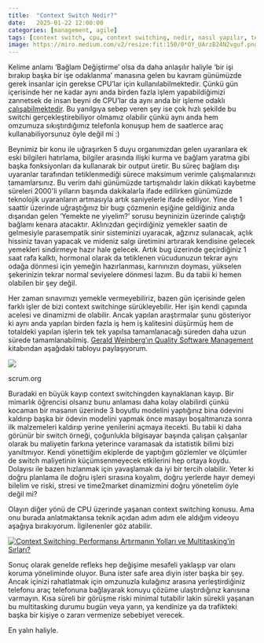 ```yaml
---
title:  "Context Switch Nedir?"
date:   2025-01-22 12:00:00
categories: [management, agile]
tags: [context switch, cpu, context switching, nedir, nasıl yapılır, technical, debt, technicaldebt, mehmetcemyucel, türkçe, mehmet cem yücel]
image: https://miro.medium.com/v2/resize:fit:150/0*OY_UArzB24N2vguf.png
---
```


Kelime anlamı ‘Bağlam Değiştirme’ olsa da daha anlaşılır haliyle ‘bir işi bırakıp başka bir işe odaklanma’ manasına gelen bu kavram günümüzde gerek insanlar için gerekse CPU’lar için kullanılabilmektedir. Çünkü gün içerisinde her ne kadar aynı anda birden fazla işlem yapabildiğimizi zannetsek de insan beyni de CPU’lar da aynı anda bir işleme odaklı  [çalışabilmektedir](https://www.thoughtco.com/can-people-really-multitask-1206398). Bu yanılgıya sebep veren şey ise çok hızlı şekilde bu switchi gerçekleştirebiliyor olmamız olabilir çünkü aynı anda hem omzumuza sıkıştırdığımız telefonla konuşup hem de saatlerce araç kullanabiliyorsunuz öyle değil mi :)

Beynimiz bir konu ile uğraşırken 5 duyu organımızdan gelen uyaranlara ek eski bilgileri hatırlama, bilgiler arasında ilişki kurma ve bağlam yaratma gibi başka fonksiyonları da kullanarak bir output üretir. Bu süreç bağlam dışı uyaranlar tarafından tetiklenmediği sürece maksimum verimle çalışmalarınızı tamamlarsınız. Bu verim dahi günümüzde tartışmalıdır lakin dikkati kaybetme süreleri 2000'li yılların başında dakikalarla ifade edilirken günümüzde teknolojik uyaranların artmasıyla artık saniyelerle ifade ediliyor. Yine de 1 saattir üzerinde uğraştığınız bir bugı çözmenin eşiğine geldiğiniz anda dışarıdan gelen ‘Yemekte ne yiyelim?’ sorusu beyninizin üzerinde çalıştığı bağlamı kenara atacaktır. Aklınızdan geçirdiğiniz yemekler saatin de gelmesiyle parasempatik sinir sisteminizi uyaracak, ağzınız sulanacak, açlık hissiniz tavan yapacak ve mideniz salgı üretimini artırarak kendisine gelecek yemekleri sindirmeye hazır hale gelecek. Artık bug üzerinde geçirdiğiniz 1 saat rafa kalktı, hormonal olarak da tetiklenen vücudunuzun tekrar aynı odağa dönmesi için yemeğin hazırlanması, karnınızın doyması, yükselen şekerinizin tekrar normal seviyelere dönmesi lazım. Bu da tabii ki hemen olabilen bir şey değil.

Her zaman sınavımızı yemekle vermeyebiliriz, bazen gün içerisinde gelen farklı işler de bizi context switchinge sürükleyebilir. Her işin kendi çapında acelesi ve dinamizmi de olabilir. Ancak yapılan araştırmalar şunu gösteriyor ki aynı anda yapılan birden fazla iş hem iş kalitesini düşürmüş hem de totaldeki yapılan işlerin tek tek yapılsa tamamlanacağı süreden daha uzun sürede tamamlanabilmiş.  [Gerald Weinberg’ın Quality Software Management](https://www.amazon.com/Quality-Software-Management-Vol-Congruent/dp/0932633285)  kitabından aşağıdaki tabloyu paylaşıyorum.

![](https://miro.medium.com/v2/resize:fit:1216/0*OY_UArzB24N2vguf.png)

scrum.org

Buradaki en büyük kayıp context switchingden kaynaklanan kayıp. Bir mimarlık öğrencisi olsanız bunu anlaması daha kolay olabilirdi çünkü kocaman bir masanın üzerinde 3 boyutlu modelini yaptığınız bina ödevini kaldırıp başka bir ödevin modelini yapmak önce masayı boşaltmanıza sonra ilk malzemeleri kaldırıp yerine yenilerini açmaya itecekti. Bu tabii ki daha görünür bir switch örneği, çoğunlukla bilgisayar başında çalışan çalışanlar olarak bu maliyetin farkına yeterince varamasak da istatistik bilimi bizi yanıltmıyor. Kendi yönettiğim ekiplerde de yaptığım gözlemler ve ölçümler de switch maliyetinin küçümsenmeyecek etkilerini hep ortaya koydu. Dolayısı ile bazen hızlanmak için yavaşlamak da iyi bir tercih olabilir. Yeter ki doğru planlama ile doğru işleri sırasına koyalım, doğru yerlerde hayır demeyi bilelim ve riski, stresi ve time2market dinamizmini doğru yönetelim öyle değil mi?

Olayın diğer yönü de CPU üzerinde yaşanan context switching konusu. Ama onu burada anlatmaktansa teknik açıdan adım adım ele aldığım videoyu aşağıya bırakıyorum. İlgilenenler göz atabilir.

[![Context Switching: Performansı Artırmanın Yolları ve Multitasking'in Sırları?](https://img.youtube.com/vi/CJ_8Cd8WxyI/0.jpg)](https://www.youtube.com/watch?v=CJ_8Cd8WxyI)

Sonuç olarak genelde refleks hep değişime mesafeli yaklaşıp var olanı koruma yöneliminde oluyor. Buna ister safe area diyin ister başka bir şey. Ancak içinizi rahatlatmak için omzunuzla kulağınız arasına yerleştirdiğiniz telefonu araç telefonuna bağlayarak konuyu çözüme ulaştırdığınız kanısına varmayın. Kısa süreli bir görüşme riski minimal tutabilir lakin sürekli yaşanan bu multitasking durumu bugün veya yarın, ya kendinize ya da trafikteki başka bir kişiye o zararı vermenize sebebiyet verecek.

En yalın haliyle.